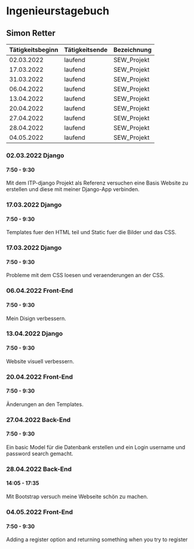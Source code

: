# Ingenieurstagebuch

## Simon Retter

| Tätigkeitsbeginn | Tätigkeitsende | Bezeichnung |
| --- | --- | --- |
| 02.03.2022 | laufend | SEW_Projekt |
| 17.03.2022 | laufend | SEW_Projekt |
| 31.03.2022 | laufend | SEW_Projekt |
| 06.04.2022 | laufend | SEW_Projekt |
| 13.04.2022 | laufend | SEW_Projekt |
| 20.04.2022 | laufend | SEW_Projekt |
| 27.04.2022 | laufend | SEW_Projekt |
| 28.04.2022 | laufend | SEW_Projekt |
| 04.05.2022 | laufend | SEW_Projekt |

### 02.03.2022 Django
#### 7:50 - 9:30
Mit dem ITP-django Projekt als Referenz versuchen eine Basis Website zu erstellen und diese mit
meiner Django-App verbinden.


### 17.03.2022 Django
#### 7:50 - 9:30
Templates fuer den HTML teil und Static fuer die Bilder und das CSS.


### 17.03.2022 Django
#### 7:50 - 9:30
Probleme mit dem CSS loesen und veraenderungen an der CSS.


### 06.04.2022 Front-End
#### 7:50 - 9:30
Mein Disign verbessern.

### 13.04.2022 Django
#### 7:50 - 9:30
Website visuell verbessern.


### 20.04.2022 Front-End
#### 7:50 - 9:30
Änderungen an den Templates.

### 27.04.2022 Back-End
#### 7:50 - 9:30
Ein basic Model für die Datenbank erstellen und ein Login username und 
password search gemacht.

### 28.04.2022 Back-End
#### 14:05 - 17:35
Mit Bootstrap versuch meine Webseite schön zu machen.


### 04.05.2022 Front-End
#### 7:50 - 9:30
Adding a register option and returning something when you try to register
